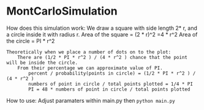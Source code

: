# MontCarloSimulation

How does this simulation work:
    We draw a square with side length 2* r, and a circle inside it with radius r.
    Area of the square = (2 * r)^2 =4 * r^2
    Area of the circle =  PI * r^2

    Theoretically when we place a number of dots on to the plot:
        There are (1/2 * PI * r^2 ) / (4 * r^2 ) chance that the point will be inside the circle.
        From their percentage we can approximate value of PI.
            percent / probability(points in circle) = (1/2 * PI * r^2 ) / (4 * r^2 )
            numbers of point in circle / total points plotted = 1/4 * PI
            PI = 48 * numbers of point in circle / total points plotted

How to use: 
  Adjust paramaters within main.py
  then
  ```python main.py```
